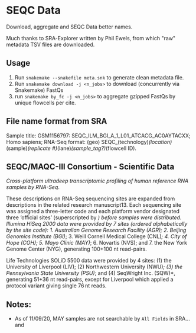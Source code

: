 # SEQC Data

Download, aggregate and SEQC Data better names.

Much thanks to SRA-Explorer written by Phil Ewels, from which "raw" metadata TSV files are downloaded.

## Usage

1. Run `snakemake --snakefile meta.snk` to generate clean metadata file.
2. Run `snakemake download -j <n_jobs>` to download (concurrently via Snakemake) FastQs
3. run `snakemake by_fc -j <n_jobs>` to aggregate gzipped FastQs by unique flowcells per cite.

## File name format from SRA

Sample title: GSM1156797: SEQC_ILM_BGI_A_1_L01_ATCACG_AC0AYTACXX; Homo sapiens; RNA-Seq
format: (geo) SEQC_(technology)_(location)_(sample)_(replicate #)_(lane)_(sample_tag?)_(flowcell ID).

## SEQC/MAQC-III Consortium - Scientific Data

*Cross-platform ultradeep transcriptomic profiling of human reference RNA samples by RNA-Seq*. 

These descriptions on RNA-Seq sequencing sites are expanded from descriptions in the related research manuscript13. 
Each sequencing site was assigned a three-letter code and each platform vendor designated three ‘official sites’ (superscripted by *) before samples were distributed. 
Illumina HiSeq 2000 data were provided by 7 sites (ordered alphabetically by the site code): 
    1. Australian Genome Research Facility (AGR);
    2. Beijing Genomics Institute (BGI)*;
    3. Weill Cornell Medical College (CNL)*; 
    4. City of Hope (COH); 
    5. Mayo Clinic (MAY)*; 
    6. Novartis (NVS); and 
    7. the New York Genome Center (NYG), generating 100+100 nt read-pairs. 
    
Life Technologies SOLiD 5500 data were provided by 4 sites: (1) the University of Liverpool (LIV); (2) Northwestern University (NWU)*; (3) the Pennsylvania State University (PSU)*; and (4) SeqWright Inc. (SQW)*, generating 51+36 nt read-pairs, except for Liverpool which applied a protocol variant giving single 76 nt reads.

## Notes:
- As of 11/09/20, MAY samples are not searchable by `All Fields` in SRA... and